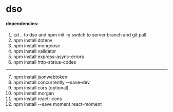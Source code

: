 # dso

#### dependencies:
1. cd .. to dso and 
    npm init -y
    switch to server branch and git pull
2. npm install dotenv
3. npm install mongoose
4. npm install validator
5. npm install express-async-errors
6. npm install http-status-codes

---------------------------------------

7. npm install jsonwebtoken
8. npm install concurrently --save-dev
9. npm install cors (optional)
10. npm install morgan
11. npm install react-icons
12. npm install --save moment react-moment
